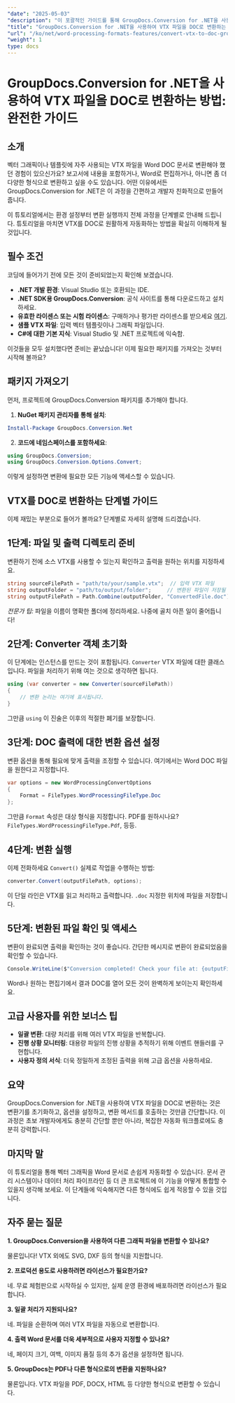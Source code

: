 ```yaml
---
"date": "2025-05-03"
"description": "이 포괄적인 가이드를 통해 GroupDocs.Conversion for .NET을 사용하여 VTX 파일을 DOC 형식으로 원활하게 변환하는 방법을 알아보세요. 설정, 구현 및 모범 사례를 살펴보세요."
"title": "GroupDocs.Conversion for .NET을 사용하여 VTX 파일을 DOC로 변환하는 방법&#58; 완벽한 가이드"
"url": "/ko/net/word-processing-formats-features/convert-vtx-to-doc-groupdocs-conversion-dotnet/"
"weight": 1
type: docs
---
```

# GroupDocs.Conversion for .NET을 사용하여 VTX 파일을 DOC로 변환하는 방법: 완전한 가이드

## 소개

벡터 그래픽이나 템플릿에 자주 사용되는 VTX 파일을 Word DOC 문서로 변환해야 했던 경험이 있으신가요? 보고서에 내용을 포함하거나, Word로 편집하거나, 아니면 좀 더 다양한 형식으로 변환하고 싶을 수도 있습니다. 어떤 이유에서든 GroupDocs.Conversion for .NET은 이 과정을 간편하고 개발자 친화적으로 만들어 줍니다. 

이 튜토리얼에서는 환경 설정부터 변환 실행까지 전체 과정을 단계별로 안내해 드립니다. 튜토리얼을 마치면 VTX를 DOC로 원활하게 자동화하는 방법을 확실히 이해하게 될 것입니다.

## 필수 조건

코딩에 들어가기 전에 모든 것이 준비되었는지 확인해 보겠습니다.

- **.NET 개발 환경**: Visual Studio 또는 호환되는 IDE.
- **.NET SDK용 GroupDocs.Conversion**: 공식 사이트를 통해 다운로드하고 설치하세요.
- **유효한 라이센스 또는 시험 라이센스**: 구매하거나 평가판 라이센스를 받으세요 [여기](https://releases.groupdocs.com/conversion/net/).
- **샘플 VTX 파일**: 입력 벡터 템플릿이나 그래픽 파일입니다.
- **C#에 대한 기본 지식**: Visual Studio 및 .NET 프로젝트에 익숙함.

이것들을 모두 설치했다면 준비는 끝났습니다! 이제 필요한 패키지를 가져오는 것부터 시작해 볼까요?

## 패키지 가져오기

먼저, 프로젝트에 GroupDocs.Conversion 패키지를 추가해야 합니다.

1. **NuGet 패키지 관리자를 통해 설치**:

```powershell
Install-Package GroupDocs.Conversion.Net
```

2. **코드에 네임스페이스를 포함하세요**:

```csharp
using GroupDocs.Conversion;
using GroupDocs.Conversion.Options.Convert;
```

이렇게 설정하면 변환에 필요한 모든 기능에 액세스할 수 있습니다.

## VTX를 DOC로 변환하는 단계별 가이드

이제 재밌는 부분으로 들어가 볼까요? 단계별로 자세히 설명해 드리겠습니다.

## 1단계: 파일 및 출력 디렉토리 준비

변환하기 전에 소스 VTX를 사용할 수 있는지 확인하고 출력을 원하는 위치를 지정하세요.

```csharp
string sourceFilePath = "path/to/your/sample.vtx";  // 입력 VTX 파일
string outputFolder = "path/to/output/folder";     // 변환된 파일이 저장될 폴더
string outputFilePath = Path.Combine(outputFolder, "ConvertedFile.doc");
```

*전문가 팁:* 파일을 이름이 명확한 폴더에 정리하세요. 나중에 골치 아픈 일이 줄어듭니다!

## 2단계: Converter 객체 초기화

이 단계에는 인스턴스를 만드는 것이 포함됩니다. `Converter` VTX 파일에 대한 클래스입니다. 파일을 처리하기 위해 여는 것으로 생각하면 됩니다.

```csharp
using (var converter = new Converter(sourceFilePath))
{
    // 변환 논리는 여기에 표시됩니다.
}
```

그만큼 `using` 이 진술은 이후의 적절한 폐기를 보장합니다.

## 3단계: DOC 출력에 대한 변환 옵션 설정

변환 옵션을 통해 필요에 맞게 출력을 조정할 수 있습니다. 여기에서는 Word DOC 파일을 원한다고 지정합니다.

```csharp
var options = new WordProcessingConvertOptions
{
    Format = FileTypes.WordProcessingFileType.Doc
};
```

그만큼 `Format` 속성은 대상 형식을 지정합니다. PDF를 원하시나요? `FileTypes.WordProcessingFileType.Pdf`, 등등.

## 4단계: 변환 실행

이제 전화하세요 `Convert()` 실제로 작업을 수행하는 방법:

```csharp
converter.Convert(outputFilePath, options);
```

이 단일 라인은 VTX를 읽고 처리하고 출력합니다. `.doc` 지정한 위치에 파일을 저장합니다.

## 5단계: 변환된 파일 확인 및 액세스

변환이 완료되면 출력을 확인하는 것이 좋습니다. 간단한 메시지로 변환이 완료되었음을 확인할 수 있습니다.

```csharp
Console.WriteLine($"Conversion completed! Check your file at: {outputFilePath}");
```

Word나 원하는 편집기에서 결과 DOC를 열어 모든 것이 완벽하게 보이는지 확인하세요.

## 고급 사용자를 위한 보너스 팁

- **일괄 변환**: 대량 처리를 위해 여러 VTX 파일을 반복합니다.
- **진행 상황 모니터링**: 대용량 파일의 진행 상황을 추적하기 위해 이벤트 핸들러를 구현합니다.
- **사용자 정의 서식**: 더욱 정밀하게 조정된 출력을 위해 고급 옵션을 사용하세요.

## 요약

GroupDocs.Conversion for .NET을 사용하여 VTX 파일을 DOC로 변환하는 것은 변환기를 초기화하고, 옵션을 설정하고, 변환 메서드를 호출하는 것만큼 간단합니다. 이 과정은 초보 개발자에게도 충분히 간단할 뿐만 아니라, 복잡한 자동화 워크플로에도 충분히 강력합니다.

## 마지막 말

이 튜토리얼을 통해 벡터 그래픽을 Word 문서로 손쉽게 자동화할 수 있습니다. 문서 관리 시스템이나 데이터 처리 파이프라인 등 더 큰 프로젝트에 이 기능을 어떻게 통합할 수 있을지 생각해 보세요. 이 단계들에 익숙해지면 다른 형식에도 쉽게 적응할 수 있을 것입니다.

## 자주 묻는 질문

**1. GroupDocs.Conversion을 사용하여 다른 그래픽 파일을 변환할 수 있나요?**
  
물론입니다! VTX 외에도 SVG, DXF 등의 형식을 지원합니다.

**2. 프로덕션 용도로 사용하려면 라이선스가 필요한가요?**  

네. 무료 체험판으로 시작하실 수 있지만, 실제 운영 환경에 배포하려면 라이선스가 필요합니다.

**3. 일괄 처리가 지원되나요?**  

네. 파일을 순환하며 여러 VTX 파일을 자동으로 변환합니다.

**4. 출력 Word 문서를 더욱 세부적으로 사용자 지정할 수 있나요?**  

네, 페이지 크기, 여백, 이미지 품질 등의 추가 옵션을 설정하면 됩니다.

**5. GroupDocs는 PDF나 다른 형식으로의 변환을 지원하나요?**  

물론입니다. VTX 파일을 PDF, DOCX, HTML 등 다양한 형식으로 변환할 수 있습니다.